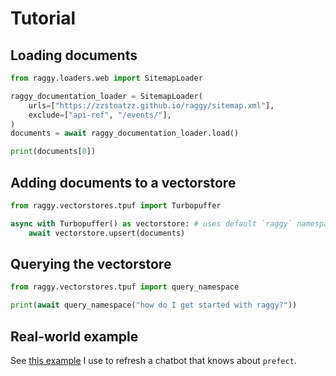 # Tutorial

## Loading documents

```python
from raggy.loaders.web import SitemapLoader

raggy_documentation_loader = SitemapLoader(
    urls=["https://zzstoatzz.github.io/raggy/sitemap.xml"],
    exclude=["api-ref", "/events/"],
)
documents = await raggy_documentation_loader.load()

print(documents[0])
```

## Adding documents to a vectorstore

```python
from raggy.vectorstores.tpuf import Turbopuffer

async with Turbopuffer() as vectorstore: # uses default `raggy` namespace
    await vectorstore.upsert(documents)
```

## Querying the vectorstore

```python
from raggy.vectorstores.tpuf import query_namespace

print(await query_namespace("how do I get started with raggy?"))
```

## Real-world example

See [this example](https://github.com/zzstoatzz/raggy/blob/main/examples/refresh_chroma/refresh_collection.py) I use to refresh a chatbot that knows about `prefect`.


